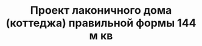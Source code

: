 ---
title: Проект лаконичного дома (коттеджа) правильной формы 144 м кв
description: Готовый проект каменного лаконичного дома (коттеджа) правильной формы с террасой и балконом. Площадь&#58; 144 м.кв.

layout: project
permalink: /proekty/:path

featured: 1
weight: 600

project-title: Лаконичный дом правильной формы
project-catalog-title: Лаконичный дом
project-name: DK-144
tiny-description: Дом правильной формы с четырьями спальнями

short-description: "Дом спроектирован так, чтобы во всех помещениях было максимальное количество солнечного света. Благодаря большим угловым окнам визуально увеличивается открытое пространство первого этажа. Дневная зона, состоящая из кухни, столовой и гостиной, переходит в крытую террасу. На втором этаже расположены три спальни, две из которых имеют выход на широкий балкон под крышей, откуда открывается вид на сад."

price-project: "80 000 р"
price-build:

area: "144"

related:
- DK-136
- DK-178
- DK-206

params:
- name: "Площадь дома"
  value: "144 м<sup>2</sup>"
- name: "Площадь 1-го этажа"
  value: "75 м<sup>2</sup>"
- name: "Площадь 2-го этажа"
  value: "69 м<sup>2</sup>"
- name: "Крыльца, балконы"
  value: "51 м<sup>2</sup>"
- name: "Габаритные размеры"
  value: "10.05 x 14.20 м"
- name: "Спальни"
  value: "4"
- name: "Санузлы"
  value: "2"
- name: "Высота 1-го этажа"
  value: "2.8 м"
- name: "Высота 2-го этажа"
  value: "2.8 м"
- name: "Фундамент"
  value: "Монолитный ж/б"
- name: "Конструкция стен"
  value: "Газобетон 400 мм"
- name: "Перекрытия"
  value: "Монолитные ж/б"
- name: "Покрытие кровли"
  value: "Гибкая черепица"
- name: "Облицовка стен"
  value: "Штукатурка, камень"

options:
- name: "Зеркальный проект"
  value: "5 000 р"
- name: "Паспорт дома"
  value: "5 000 р"
- name: "Проект отопления"
  value: "30 000 р"
- name: "Водоснабжение, канализация"
  value: "30 000 р"
- name: "Проект электрики"
  value: "30 000 р"
- name: "Проект подвала"
  value: "30 000 р"
- name: "Пристройка навеса для а/м"
  value: "15 000 р"
- name: "Замена материала стен"
  value: "20 000 р"
- name: "Изменение фундамента"
  value: "20 000 р"
- name: "Перепланировка (перегородки)"
  value: "5 000 р"
- name: "Дизайн интерьера"
  value: "120 000 р"

  
---